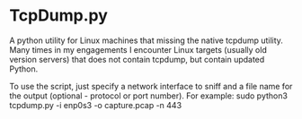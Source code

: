 # TcpDump.py
A python utility for Linux machines that missing the native tcpdump utility.
Many times in my engagements I encounter Linux targets (usually old version servers) that does not contain tcpdump, but contain updated Python.

To use the script, just specify a network interface to sniff and a file name for the output (optional - protocol or port number). For example: sudo python3 tcpdump.py -i enp0s3 -o capture.pcap -n 443
